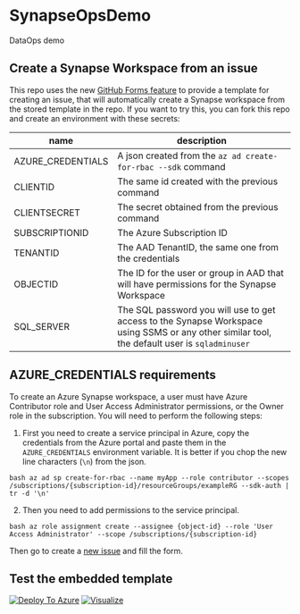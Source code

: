 # SynapseOpsDemo
DataOps demo

## Create a Synapse Workspace from an issue

This repo uses the new [GitHub Forms feature](https://docs.github.com/en/communities/using-templates-to-encourage-useful-issues-and-pull-requests/syntax-for-issue-forms) to provide a template for creating an issue, that will automatically create a Synapse workspace from the stored template in the repo.
If you want to try this, you can fork this repo and create an environment with these secrets:

| name | description
| --- | ---
| AZURE_CREDENTIALS | A json created from the `az ad create-for-rbac --sdk` command
| CLIENTID | The same id created with the previous command
| CLIENTSECRET | The secret obtained from the previous command
| SUBSCRIPTIONID | The Azure Subscription ID 
| TENANTID | The AAD TenantID, the same one from the credentials
| OBJECTID | The ID for the user or group in AAD that will have permissions for the Synapse Workspace
| SQL_SERVER | The SQL password you will use to get access to the Synapse Workspace using SSMS or any other similar tool, the default user is `sqladminuser`

## AZURE_CREDENTIALS requirements

To create an Azure Synapse workspace, a user must have Azure Contributor role and User Access Administrator permissions, or the Owner role in the subscription. You will need to perform the following steps:

1. First you need to create a service principal in Azure, copy the credentials from the Azure portal and paste them in the `AZURE_CREDENTIALS` environment variable. It is better if you chop the new line characters (`\n`) from the json.

```bash az ad sp create-for-rbac --name myApp --role contributor --scopes /subscriptions/{subscription-id}/resourceGroups/exampleRG --sdk-auth | tr -d '\n'```

2. Then you need to add permissions to the service principal.

```bash az role assignment create --assignee {object-id} --role 'User Access Administrator' --scope /subscriptions/{subscription-id}```


Then go to create a [new issue](../../issues/new?assignees=&labels=resource+creation&template=create-synapse-environment.yml&title=%5BCreate%5D%3A+) and fill the form.


## Test the embedded template

[![Deploy To Azure](https://raw.githubusercontent.com/Azure/azure-quickstart-templates/master/1-CONTRIBUTION-GUIDE/images/deploytoazure.svg?sanitize=true)](https://portal.azure.com/#create/Microsoft.Template/uri/https%3A%2F%2Fraw.githubusercontent.com%2Fjmenterprisedemo%2FSynapseOpsDemo%2Fmain%2Ftemplate%2Ftemplate.json) [![Visualize](https://raw.githubusercontent.com/Azure/azure-quickstart-templates/master/1-CONTRIBUTION-GUIDE/images/visualizebutton.svg?sanitize=true)](http://armviz.io/#/?load=https%3A%2F%2Fraw.githubusercontent.com%2Fjmenterprisedemo%2FSynapseOpsDemo%2Fmain%2Ftemplate%2Ftemplate.json)
